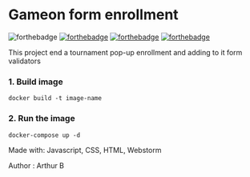 # Gameon form enrollment
![forthebadge](https://forthebadge.com/images/badges/powered-by-electricity.svg) [![forthebadge](https://forthebadge.com/images/badges/uses-html.svg)](https://forthebadge.com) [![forthebadge](https://forthebadge.com/images/badges/uses-css.svg)](https://forthebadge.com) [![forthebadge](https://forthebadge.com/images/badges/made-with-javascript.svg)](https://forthebadge.com)

This project end a tournament pop-up enrollment and adding to it form validators

### 1. Build image
```
docker build -t image-name
```

### 2. Run the image
```
docker-compose up -d
```

Made with: Javascript, CSS, HTML, Webstorm

Author : Arthur B
